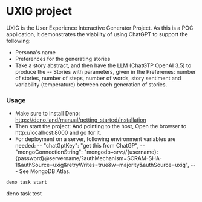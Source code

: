 # UXIG project

UXIG is the User Experience Interactive Generator Project. As this is a POC application, it demonstrates the viability of using ChatGPT to support the following:
- Persona's name
- Preferences for the generating stories
- Take a story abstract, and then have the LLM (ChatGTP OpenAI 3.5) to produce the
  -- Stories with parameters, given in the Preferenes: number of stories, number of steps, number of words, story sentiment and variability (temperature) between each generation of stories. 

### Usage

- Make sure to install Deno: https://deno.land/manual/getting_started/installation
- Then start the project: And pointing to the host, Open the browser to http://localhost:8000 and go for it.
- For deployment on a server, following environment variables are needed:
  -- "chatGptKey": "get this from ChatGP",
  -- "mongoConnectionString": "mongodb+srv://{username}:{password}@servername/?authMechanism=SCRAM-SHA-1&authSource=uxig&retryWrites=true&w=majority&authSource=uxig", 
     --- See MongoDB Atlas.
```
deno task start
```
deno task test

